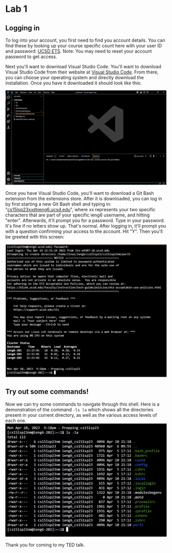 Lab 1
=====
## Logging in

To log into your account, you first need to find you account details. You can find these by looking up your course specific count here with your user ID and password: [UCSD ETS](https://sdacs.ucsd.edu/~icc/index.php).
Note: You may need to reset your account password to get access.

Next you'll want to download Visual Studio Code. You'll want to download Visual Studio Code from their website at [Visual Studio Code](https://code.visualstudio.com/). From there, you can choose your operating system and directly download the installation. 
Once you have it downloaded it should look like this:

![Image](vscInstall.png)

Once you have Visual Studio Code, you'll want to download a Git Bash extension from the extensions store. After it is downloaded, you can log in by first starting a new Git Bash shell and typing in: "cs15lsp23xx@ieng6.ucsd.edu", where xx represents your two specific characters that are part of your specific ieng6 username, and hitting "enter". Afterwards, it'll prompt you for a password. Type in your password. It's fine if no letters show up. That's normal. After logging in, it'll prompt you with a question confirming your access to the account. Hit "Y". Then you'll be greeted with this screen:

![Image](login.png)

## Try out some commands!
Now we can try some commands to navigate through this shell. Here is a demonstration of the command `-ls la` which shows all the directories present in your current directory, as well as the various access levels of each one.
![Image](lsla.png)

Thank you for coming to my TED talk.
